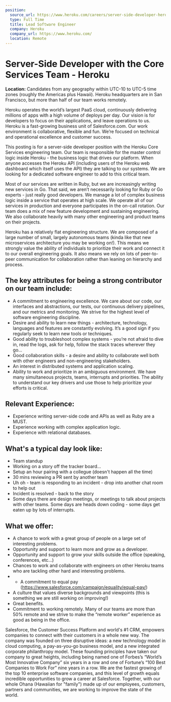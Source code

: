 ```yaml
---
position:
  source_url: https://www.heroku.com/careers/server-side-developer-heroku-254
  type: Full Time
  title: Lead Software Engineer
  company: Heroku
  company_url: https://www.heroku.com/
  location: Remote
---
```


# Server-Side Developer with the Core Services Team - Heroku

**Location:** Candidates from any geography within UTC-10 to UTC-5 time zones (roughly the Americas plus Hawaii). Heroku headquarters are in San Francisco, but more than half of our team works remotely.

Heroku operates the world’s largest PaaS cloud, continuously delivering millions of apps with a high volume of deploys per day. Our vision is for developers to focus on their applications, and leave operations to us.  Heroku is a fast-growing business unit of Salesforce.com. Our work environment is collaborative, flexible and fun. We’re focused on technical and operational excellence and customer success.

This posting is for a server-side developer position with the Heroku Core Services engineering team. Our team is responsible for the master control logic inside Heroku - the business logic that drives our platform. When anyone accesses the Heroku API (including users of the Heroku web dashboard which itself uses the API) they are talking to our systems. We are looking for a dedicated software engineer to add to this critical team.

Most of our services are written in Ruby, but we are increasingly writing new services in Go. That said, we aren’t necessarily looking for Ruby or Go experts - just really good developers. We manage a lot of complex business logic inside a service that operates at high scale. We operate all of our services in production and everyone participates in the on-call rotation. Our team does a mix of new feature development and sustaining engineering. We also collaborate heavily with many other engineering and product teams on their projects.

Heroku has a relatively flat engineering structure. We are composed of a large number of small, largely autonomous teams (kinda like that new microservices architecture you may be working on!). This means we strongly value the ability of individuals to prioritize their work and connect it to our overall engineering goals. It also means we rely on lots of peer-to-peer communication for collaboration rather than leaning on hierarchy and process.

## The key attributes for being a strong contributor on our team include:

* A commitment to engineering excellence. We care about our code, our interfaces and abstractions, our tests, our continuous delivery pipelines, and our metrics and monitoring. We strive for the highest level of software engineering discipline.
* Desire and ability to learn new things - architecture, technology, languages and features are constantly evolving. It’s a good sign if you regularly seek to learn new tools or techniques.
* Good ability to troubleshoot complex systems - you’re not afraid to dive in, read the logs, ask for help, follow the stack traces wherever they go…
* Good collaboration skills - a desire and ability to collaborate well both with other engineers and non-engineering stakeholders.
* An interest in distributed systems and application scaling.
* Ability to work and prioritize in an ambiguous environment. We have many simultaneous projects, teams, interrupts and priorities. The ability to understand our key drivers and use those to help prioritize your efforts is critical.

## Relevant Experience:

* Experience writing server-side code and APIs as well as Ruby are a MUST.
* Experience working with complex application logic.
* Experience with relational databases.

## What's a typical day look like:

* Team standup
* Working on a story off the tracker board...
* Setup an hour pairing with a collegue (doesn't happen all the time)
* 30 mins reviewing a PR sent by another team
* Uh oh - team is responding to an incident - drop into another chat room to help out
* Incident is resolved - back to the story
* Some days there are design meetings, or meetings to talk about projects with other teams. Some days are heads down coding - some days get eaten up by lots of interrupts.

## What we offer:

* A chance to work with a great group of people on a large set of interesting problems.
* Opportunity and support to learn more and grow as a developer.
* Opportunity and support to grow your skills outside the office (speaking, conferences, etc…)
* Chances to work and collaborate with engineers on other Heroku teams who are tackling other hard and interesting problems.
* * A commitment to equal pay (https://www.salesforce.com/campaign/equality/equal-pay/)
* A culture that values diverse backgrounds and viewpoints (this is something we are still working on improving!)
* Great benefits.
* Commitment to working remotely. Many of our teams are more than 50% remote and we strive to make the “remote worker” experience as good as being in the office.

Salesforce, the Customer Success Platform and world's #1 CRM, empowers companies to connect with their customers in a whole new way. The company was founded on three disruptive ideas: a new technology model in cloud computing, a pay-as-you-go business model, and a new integrated corporate philanthropy model. These founding principles have taken our company to great heights, including being named one of Forbes’s “World’s Most Innovative Company” six years in a row and one of Fortune’s “100 Best Companies to Work For” nine years in a row. We are the fastest growing of the top 10 enterprise software companies, and this level of growth equals incredible opportunities to grow a career at Salesforce. Together, with our whole Ohana (Hawaiian for "family") made up of our employees, customers, partners and communities, we are working to improve the state of the world. ​
